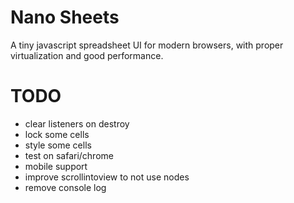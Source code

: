 # Nano Sheets

A tiny javascript spreadsheet UI for modern browsers, with proper virtualization and good performance.

# TODO

- clear listeners on destroy
- lock some cells
- style some cells
- test on safari/chrome
- mobile support
- improve scrollintoview to not use nodes
- remove console log